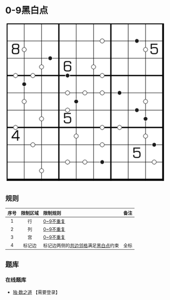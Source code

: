 # 0-9黑白点

![题](../../../images/sudoku/0-9黑白点.png)

## 规则

| 序号  | 限制区域 | 限制规则                  | 备注  |
|:---:|:----:|:----------------------|:---:|
|  1  |  行   | [0~9不重复]             |     |
|  2  |  列   | [0~9不重复]             |     |
|  3  |  宫   | [0~9不重复]             |     |
|  4  | 标记边  | 标记边两侧的[共边邻格]满足[黑白点]约束 | 全标  |

## 题库

### 在线题库

- [独·数之道](http://www.sudokufans.org.cn/lx/game.index.php?type=hb09) 【需要登录】

[0~9不重复]: ../../../rules.md#0to9不重复
[共边邻格]: ../../../rules.md#共边邻格
[黑白点]: ../../../rules.md#黑白点
